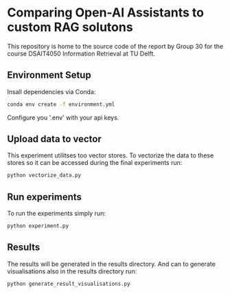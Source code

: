 # Comparing Open-AI Assistants to custom RAG solutons
This repository is home to the source code of the report by Group 30 for the course  DSAIT4050 Information Retrieval at TU Delft.

## Environment Setup
Insall dependencies via Conda:
```bash
conda env create -f environment.yml
```

Configure you '.env' with your api keys.

## Upload data to vector 
This experiment utilitses too vector stores. To vectorize the data to these stores so it can be accessed during the final experiments run:
```bash
python vectorize_data.py
```

## Run experiments
To run the experiments simply run:
```bash
python experiment.py
```

## Results 
The results will be generated in the results directory. And can to generate visualisations also in the results directory run:
```bash
python generate_result_visualisations.py
```